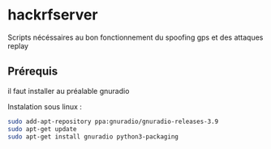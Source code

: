 # hackrfserver
Scripts nécéssaires au bon fonctionnement du spoofing gps et des attaques replay
## Prérequis
il faut installer au préalable gnuradio

Instalation sous linux :
```bash
sudo add-apt-repository ppa:gnuradio/gnuradio-releases-3.9
sudo apt-get update
sudo apt-get install gnuradio python3-packaging
```
